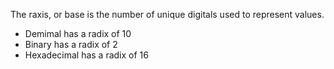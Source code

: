 The raxis, or base is the number of unique digitals used to represent values.

- Demimal has a radix of 10
- Binary has a radix of 2
- Hexadecimal has a radix of 16
